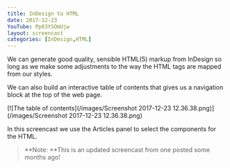 ```yaml
---
title: InDesign to HTML
date: 2017-12-23
YouTube: Pp83YSOmUjw
layout: screencast
categories: [InDesign,HTML]
---
```


We can generate good quality, sensible HTML(5) markup from InDesign so long as we make some adjustments to the way the HTML tags are mapped from our styles.

We can also build an interactive table of contents that gives us a navigation block at the top of the web page.

[![The table of contents](/images/Screenshot 2017-12-23 12.36.38.png)](/images/Screenshot 2017-12-23 12.36.38.png)

In this screencast we use the Articles panel to select the components for the HTML.

> **Note: **This is an updated screencast from one posted some months ago!
